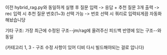 이전 hybrid_rag.py와 동일하게 실행 후 질문 입력 -> 응답 + 추천 질문 3개 출력
-> rec 입력 시 추천 질문 번호(1~3) 선택 가능
-> 번호 선택 시 쿼리로 입력되게끔 자동화 해놨습니당

기타 구조: 가장 최근에 수정된 구조--jm/rag에 올려주신 피드백 반영에 있는 구조--와 동일 

(카테고리 1, 3 - 구조 수정 사항이 있어 디비 다시 빌드해야되는 걸로 압니다)
